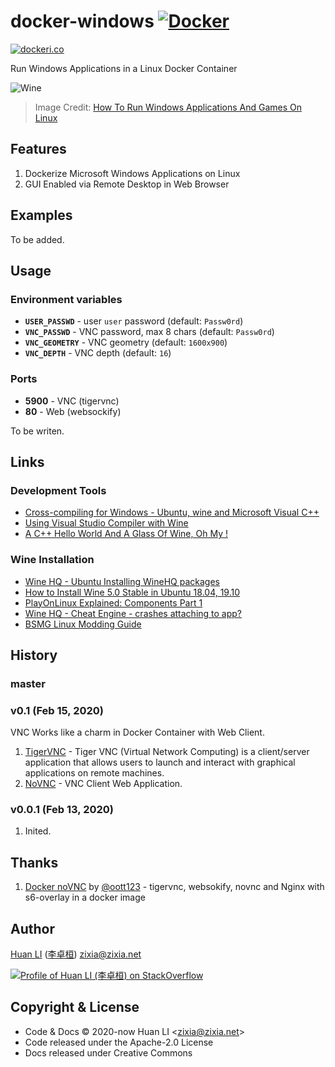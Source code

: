 # docker-windows [![Docker](https://github.com/huan/docker-windows/workflows/Docker/badge.svg)](https://github.com/huan/docker-windows/actions?query=workflow%3ADocker)

[![dockeri.co](https://dockeri.co/image/zixia/windows)](https://hub.docker.com/r/zixia/windows/)

Run Windows Applications in a Linux Docker Container

![Wine](https://huan.github.io/docker-windows/images/wine.png)

> Image Credit: [How To Run Windows Applications And Games On Linux](https://www.ostechnix.com/run-windows-games-softwares-ubuntu-16-04/)

## Features

1. Dockerize Microsoft Windows Applications on Linux
1. GUI Enabled via Remote Desktop in Web Browser

## Examples

To be added.

## Usage

### Environment variables

* **`USER_PASSWD`** - user `user` password (default: `Passw0rd`)
* **`VNC_PASSWD`** - VNC password, max 8 chars (default: `Passw0rd`)
* **`VNC_GEOMETRY`** - VNC geometry (default: `1600x900`)
* **`VNC_DEPTH`** - VNC depth (default: `16`)

### Ports

* **5900** - VNC (tigervnc)
* **80** - Web (websockify)

To be writen.

## Links

### Development Tools

- [Cross-compiling for Windows - Ubuntu, wine and Microsoft Visual C++](https://ooo-imath.sourceforge.io/wiki/index.php/Cross-compiling_for_Windows#Visual_Studio_2015)
- [Using Visual Studio Compiler with Wine](https://github.com/eruffaldi/wine_vcpp)
- [A C++ Hello World And A Glass Of Wine, Oh My !](https://hackernoon.com/a-c-hello-world-and-a-glass-of-wine-oh-my-263434c0b8ad)

### Wine Installation

- [Wine HQ - Ubuntu Installing WineHQ packages](https://wiki.winehq.org/Ubuntu)
- [How to Install Wine 5.0 Stable in Ubuntu 18.04, 19.10](http://ubuntuhandbook.org/index.php/2020/01/install-wine-5-0-stable-ubuntu-18-04-19-10/)
- [PlayOnLinux Explained: Components Part 1](https://www.gamersonlinux.com/forum/threads/playonlinux-explained-components-part-1.273/)
- [Wine HQ - Cheat Engine - crashes attaching to app?](https://forum.winehq.org/viewtopic.php?t=33248&p=125564)
- [BSMG Linux Modding Guide](https://bsmg.wiki/modding/linux.html)

## History

### master

### v0.1 (Feb 15, 2020)

VNC Works like a charm in Docker Container with Web Client.

1. [TigerVNC](https://tigervnc.org/) - Tiger VNC (Virtual Network Computing) is a client/server application that allows users to launch and interact with graphical applications on remote machines.
1. [NoVNC](https://github.com/novnc/noVNC) - VNC Client Web Application.

### v0.0.1 (Feb 13, 2020)

1. Inited.

## Thanks

1. [Docker noVNC](https://github.com/oott123/docker-novnc) by [@oott123](https://github.com/oott123) - tigervnc, websokify, novnc and Nginx with s6-overlay in a docker image

## Author

[Huan LI](https://github.com/huan) ([李卓桓](http://linkedin.com/in/zixia)) zixia@zixia.net

[![Profile of Huan LI (李卓桓) on StackOverflow](https://stackexchange.com/users/flair/265499.png)](https://stackexchange.com/users/265499)

## Copyright & License

* Code & Docs © 2020-now Huan LI \<zixia@zixia.net\>
* Code released under the Apache-2.0 License
* Docs released under Creative Commons
